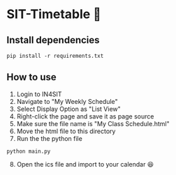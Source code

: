 # SIT-Timetable 📆
## Install dependencies
```
pip install -r requirements.txt
```
## How to use
1. Login to IN4SIT
2. Navigate to "My Weekly Schedule"
3. Select Display Option as "List View"
4. Right-click the page and save it as page source
5. Make sure the file name is "My Class Schedule.html"
6. Move the html file to this directory
7. Run the the python file
```
python main.py
```
8. Open the ics file and import to your calendar 😆
